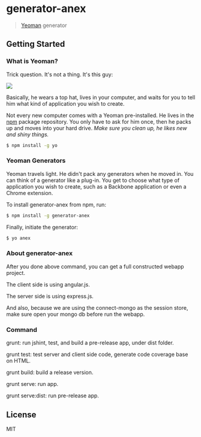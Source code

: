 # generator-anex
> [Yeoman](http://yeoman.io) generator


## Getting Started

### What is Yeoman?

Trick question. It's not a thing. It's this guy:

![](http://i.imgur.com/JHaAlBJ.png)

Basically, he wears a top hat, lives in your computer, and waits for you to tell him what kind of application you wish to create.

Not every new computer comes with a Yeoman pre-installed. He lives in the [npm](https://npmjs.org) package repository. You only have to ask for him once, then he packs up and moves into your hard drive. *Make sure you clean up, he likes new and shiny things.*

```bash
$ npm install -g yo
```

### Yeoman Generators

Yeoman travels light. He didn't pack any generators when he moved in. You can think of a generator like a plug-in. You get to choose what type of application you wish to create, such as a Backbone application or even a Chrome extension.

To install generator-anex from npm, run:

```bash
$ npm install -g generator-anex
```

Finally, initiate the generator:

```bash
$ yo anex
```

### About generator-anex

After you done above command, you can get a full constructed webapp project.

The client side is using angular.js.

The server side is using express.js.

And also, because we are using the connect-mongo as the session store, make sure open your mongo db before run the webapp.

### Command

grunt: run jshint, test, and build a pre-release app, under dist folder.

grunt test: test server and client side code, generate code coverage base on HTML.

grunt build: build a release version.

grunt serve: run app.

grunt serve:dist: run pre-release app.

## License

MIT
